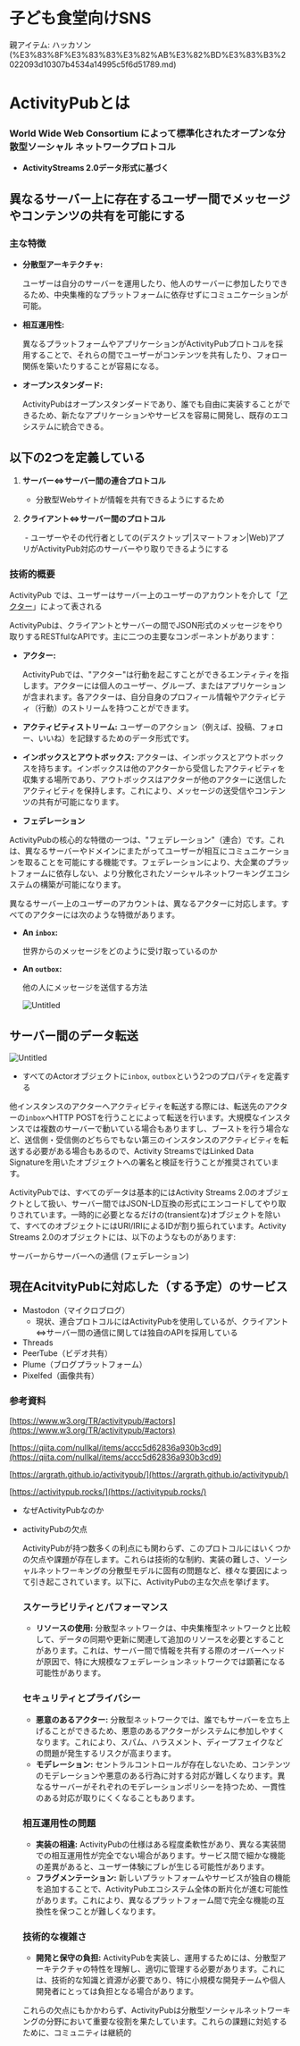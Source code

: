 # 子ども食堂向けSNS

親アイテム: ハッカソン (%E3%83%8F%E3%83%83%E3%82%AB%E3%82%BD%E3%83%B3%2022093d10307b4534a14995c5f6d51789.md)

# ActivityPubとは

### World Wide Web Consortium によって標準化されたオープンな分散型ソーシャル ネットワークプロトコル

- **ActivityStreams 2.0データ形式に基づく**

## 異なるサーバー上に存在するユーザー間でメッセージやコンテンツの共有を可能にする

### **主な特徴**

- **分散型アーキテクチャ:**
    
    ユーザーは自分のサーバーを運用したり、他人のサーバーに参加したりできるため、中央集権的なプラットフォームに依存せずにコミュニケーションが可能。
    
- **相互運用性:**
    
    異なるプラットフォームやアプリケーションがActivityPubプロトコルを採用することで、それらの間でユーザーがコンテンツを共有したり、フォロー関係を築いたりすることが容易になる。
    
- **オープンスタンダード:**
    
    ActivityPubはオープンスタンダードであり、誰でも自由に実装することができるため、新たなアプリケーションやサービスを容易に開発し、既存のエコシステムに統合できる。
    

## 以下の2つを定義している

1. **サーバー⇔サーバー間の連合プロトコル** 
    
    - 分散型Webサイトが情報を共有できるようにするため
    
2. **クライアント⇔サーバー間のプロトコル**
    
     - ユーザーやその代行者としての(デスクトップ|スマートフォン|Web)アプリがActivityPub対応のサーバーやり取りできるようにする
    

### **技術的概要**

ActivityPub では、ユーザーはサーバー上のユーザーのアカウントを介して「[アクター](https://www.w3.org/TR/activitypub/#actors)」によって表される

ActivityPubは、クライアントとサーバーの間でJSON形式のメッセージをやり取りするRESTfulなAPIです。主に二つの主要なコンポーネントがあります：

- **アクター:**
    
    ActivityPubでは、"アクター"は行動を起こすことができるエンティティを指します。アクターには個人のユーザー、グループ、またはアプリケーションが含まれます。各アクターは、自分自身のプロフィール情報やアクティビティ（行動）のストリームを持つことができます。
    
- **アクティビティストリーム:** ユーザーのアクション（例えば、投稿、フォロー、いいね）を記録するためのデータ形式です。
- **インボックスとアウトボックス:** アクターは、インボックスとアウトボックスを持ちます。インボックスは他のアクターから受信したアクティビティを収集する場所であり、アウトボックスはアクターが他のアクターに送信したアクティビティを保持します。これにより、メッセージの送受信やコンテンツの共有が可能になります。
- **フェデレーション**

ActivityPubの核心的な特徴の一つは、"フェデレーション"（連合）です。これは、異なるサーバーやドメインにまたがってユーザーが相互にコミュニケーションを取ることを可能にする機能です。フェデレーションにより、大企業のプラットフォームに依存しない、より分散化されたソーシャルネットワーキングエコシステムの構築が可能になります。

異なるサーバー上のユーザーのアカウントは、異なるアクターに対応します。すべてのアクターには次のような特徴があります。

- **An `inbox`:**
    
    世界からのメッセージをどのように受け取っているのか
    
- **An `outbox`:**
    
    他の人にメッセージを送信する方法
    
    ![Untitled](%E5%AD%90%E3%81%A8%E3%82%99%E3%82%82%E9%A3%9F%E5%A0%82%E5%90%91%E3%81%91SNS%2074192ac30ea84b6b9e63c532735d98e6/Untitled.png)
    

## サーバー間のデータ転送

![Untitled](%E5%AD%90%E3%81%A8%E3%82%99%E3%82%82%E9%A3%9F%E5%A0%82%E5%90%91%E3%81%91SNS%2074192ac30ea84b6b9e63c532735d98e6/Untitled%201.png)

- すべてのActorオブジェクトに`inbox`, `outbox`という2つのプロパティを定義する

他インスタンスのアクターへアクティビティを転送する際には、転送先のアクターの`inbox`へHTTP POSTを行うことによって転送を行います。大規模なインスタンスでは複数のサーバーで動いている場合もありますし、ブーストを行う場合など、送信側・受信側のどちらでもない第三のインスタンスのアクティビティを転送する必要がある場合もあるので、Activity StreamsではLinked Data Signatureを用いたオブジェクトへの署名と検証を行うことが推奨されています。

ActivityPubでは、すべてのデータは基本的にはActivity Streams 2.0のオブジェクトとして扱い、サーバー間ではJSON-LD互換の形式にエンコードしてやり取りされています。一時的に必要となるだけの(transientな)オブジェクトを除いて、すべてのオブジェクトにはURI/IRIによるIDが割り振られています。Activity Streams 2.0のオブジェクトには、以下のようなものがあります:

サーバーからサーバーへの通信 (フェデレーション) 

## 現在AcitvityPubに対応した（する予定）のサービス

- Mastodon（マイクロブログ）
    - 現状、連合プロトコルにはActivityPubを使用しているが、クライアント⇔サーバー間の通信に関しては独自のAPIを採用している
- Threads
- PeerTube（ビデオ共有）
- Plume（ブログプラットフォーム）
- Pixelfed（画像共有）

### 参考資料

[https://www.w3.org/TR/activitypub/#actors](https://www.w3.org/TR/activitypub/#actors)

[https://qiita.com/nullkal/items/accc5d62836a930b3cd9](https://qiita.com/nullkal/items/accc5d62836a930b3cd9)

[https://argrath.github.io/activitypub/](https://argrath.github.io/activitypub/)

[https://activitypub.rocks/](https://activitypub.rocks/)

- なぜActivityPubなのか
    
    
- activityPubの欠点
    
    ActivityPubが持つ数多くの利点にも関わらず、このプロトコルにはいくつかの欠点や課題が存在します。これらは技術的な制約、実装の難しさ、ソーシャルネットワーキングの分散型モデルに固有の問題など、様々な要因によって引き起こされています。以下に、ActivityPubの主な欠点を挙げます。
    
    ### スケーラビリティとパフォーマンス
    
    - **リソースの使用:** 分散型ネットワークは、中央集権型ネットワークと比較して、データの同期や更新に関連して追加のリソースを必要とすることがあります。これは、サーバー間で情報を共有する際のオーバーヘッドが原因で、特に大規模なフェデレーションネットワークでは顕著になる可能性があります。
    
    ### セキュリティとプライバシー
    
    - **悪意のあるアクター:** 分散型ネットワークでは、誰でもサーバーを立ち上げることができるため、悪意のあるアクターがシステムに参加しやすくなります。これにより、スパム、ハラスメント、ディープフェイクなどの問題が発生するリスクが高まります。
    - **モデレーション:** セントラルコントロールが存在しないため、コンテンツのモデレーションや悪意のある行為に対する対応が難しくなります。異なるサーバーがそれぞれのモデレーションポリシーを持つため、一貫性のある対応が取りにくくなることもあります。
    
    ### 相互運用性の問題
    
    - **実装の相違:** ActivityPubの仕様はある程度柔軟性があり、異なる実装間での相互運用性が完全でない場合があります。サービス間で細かな機能の差異があると、ユーザー体験にブレが生じる可能性があります。
    - **フラグメンテーション:** 新しいプラットフォームやサービスが独自の機能を追加することで、ActivityPubエコシステム全体の断片化が進む可能性があります。これにより、異なるプラットフォーム間で完全な機能の互換性を保つことが難しくなります。
    
    ### 技術的な複雑さ
    
    - **開発と保守の負担:** ActivityPubを実装し、運用するためには、分散型アーキテクチャの特性を理解し、適切に管理する必要があります。これには、技術的な知識と資源が必要であり、特に小規模な開発チームや個人開発者にとっては負担となる場合があります。
    
    これらの欠点にもかかわらず、ActivityPubは分散型ソーシャルネットワーキングの分野において重要な役割を果たしています。これらの課題に対処するために、コミュニティは継続的